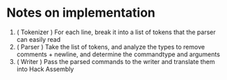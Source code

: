 # Notes on implementation

1. ( Tokenizer ) For each line, break it into a list of tokens that the parser can easily read
2. ( Parser ) Take the list of tokens, and analyze the types to remove comments + newline, and determine the commandtype and arguments
3. ( Writer ) Pass the parsed commands to the writer and translate them into Hack Assembly
